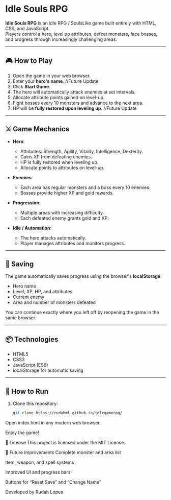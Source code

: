 # Idle Souls RPG

**Idle Souls RPG** is an idle RPG / SoulsLike game built entirely with HTML, CSS, and JavaScript.  
Players control a hero, level up attributes, defeat monsters, face bosses, and progress through increasingly challenging areas.

---

## 🎮 How to Play

1. Open the game in your web browser.
2. Enter your **hero's name**. //Future Update
3. Click **Start Game**.
4. The hero will automatically attack enemies at set intervals.
5. Allocate attribute points gained on level-up.
6. Fight bosses every 10 monsters and advance to the next area.
7. HP will be **fully restored upon leveling up**. //Future Update

---

## ⚔️ Game Mechanics

- **Hero**:
  - Attributes: Strength, Agility, Vitality, Intelligence, Dexterity.
  - Gains XP from defeating enemies.
  - HP is fully restored when leveling up.
  - Allocate points to attributes on level-up.

- **Enemies**:
  - Each area has regular monsters and a boss every 10 enemies.
  - Bosses provide higher XP and gold rewards.

- **Progression**:
  - Multiple areas with increasing difficulty.
  - Each defeated enemy grants gold and XP.

- **Idle / Automation**:
  - The hero attacks automatically.
  - Player manages attributes and monitors progress.

---

## 💾 Saving

The game automatically saves progress using the browser's **localStorage**:

- Hero name
- Level, XP, HP, and attributes
- Current enemy
- Area and number of monsters defeated

You can continue exactly where you left off by reopening the game in the same browser.

---

## 📦 Technologies

- HTML5
- CSS3
- JavaScript (ES6)
- localStorage for automatic saving

---

## 🔧 How to Run

1. Clone this repository:
   ```bash
   git clone https://rudahml.github.io/idlegamerpg/
Open index.html in any modern web browser.

Enjoy the game!

📝 License
This project is licensed under the MIT License.

📌 Future Improvements
Complete monster and area list

Item, weapon, and spell systems

Improved UI and progress bars

Buttons for “Reset Save” and “Change Name”

Developed by Rudah Lopes
